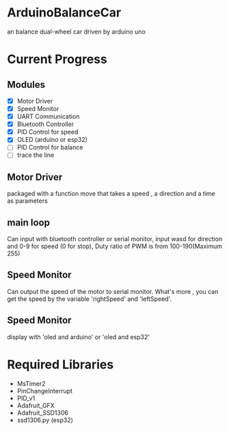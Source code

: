 # ArduinoBalanceCar
an balance dual-wheel car driven by arduino uno
# Current Progress
## Modules
- [x] Motor Driver
- [x] Speed Monitor
- [x] UART Communication
- [x] Bluetooth Controller
- [x] PID Control for speed
- [x] OLED (arduino or esp32)
- [ ] PID Control for balance
- [ ] trace the line
## Motor Driver
packaged with a function move that takes a speed , a direction and a time as parameters
## main loop
Can input with bluetooth controller or serial monitor, input wasd for direction and 0-9 for speed (0 for stop), Duty ratio of PWM is from 100-190(Maximum 255)
## Speed Monitor
Can output the speed of the motor to serial monitor.
What's more , you can get the speed by the variable 'rightSpeed' and 'leftSpeed'.
## Speed Monitor
display with 'oled and arduino' or 'oled and esp32' 
# Required Libraries
* MsTimer2
* PinChangeInterrupt
* PID_v1
* Adafruit_GFX
* Adafruit_SSD1306
* ssd1306.py (esp32)
